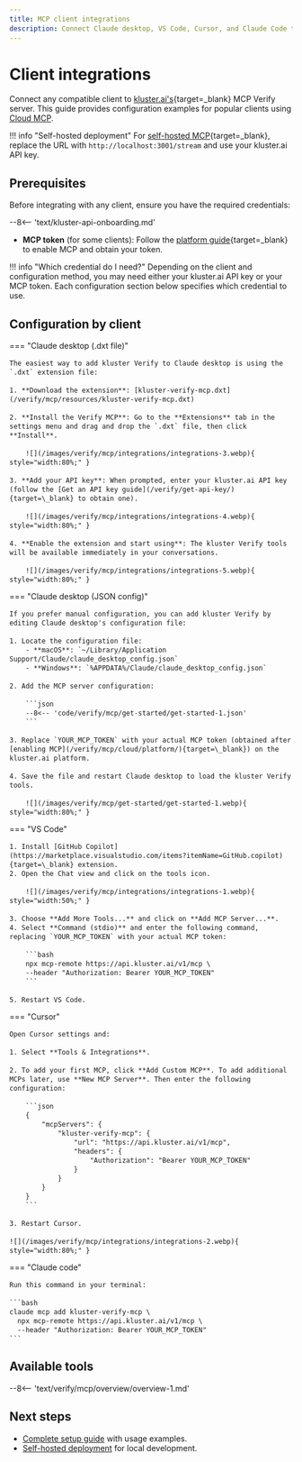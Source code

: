 ```yaml
---
title: MCP client integrations
description: Connect Claude desktop, VS Code, Cursor, and Claude Code to kluster.ai verification tools with ready-to-use configuration examples.
---
```


# Client integrations

Connect any compatible client to [kluster.ai's](https://www.kluster.ai/){target=\_blank} MCP Verify server. This guide provides configuration examples for popular clients using [Cloud MCP](/verify/mcp/cloud/platform/).

!!! info "Self-hosted deployment"
    For [self-hosted MCP](/verify/mcp/self-hosted/){target=\_blank}, replace the URL with `http://localhost:3001/stream` and use your kluster.ai API key.

## Prerequisites
      
Before integrating with any client, ensure you have the required credentials:
      
--8<-- 'text/kluster-api-onboarding.md'
- **MCP token** (for some clients): Follow the [platform guide](/verify/mcp/cloud/platform/){target=\_blank} to enable MCP and obtain your token.

!!! info "Which credential do I need?"
    Depending on the client and configuration method, you may need either your kluster.ai API key or your MCP token. Each configuration section below specifies which credential to use.

## Configuration by client

=== "Claude desktop (.dxt file)"

    The easiest way to add kluster Verify to Claude desktop is using the `.dxt` extension file:

    1. **Download the extension**: [kluster-verify-mcp.dxt](/verify/mcp/resources/kluster-verify-mcp.dxt)

    2. **Install the Verify MCP**: Go to the **Extensions** tab in the settings menu and drag and drop the `.dxt` file, then click **Install**.

        ![](/images/verify/mcp/integrations/integrations-3.webp){ style="width:80%;" }

    3. **Add your API key**: When prompted, enter your kluster.ai API key (follow the [Get an API key guide](/verify/get-api-key/){target=\_blank} to obtain one).

        ![](/images/verify/mcp/integrations/integrations-4.webp){ style="width:80%;" }

    4. **Enable the extension and start using**: The kluster Verify tools will be available immediately in your conversations.

        ![](/images/verify/mcp/integrations/integrations-5.webp){ style="width:80%;" }

=== "Claude desktop (JSON config)"

    If you prefer manual configuration, you can add kluster Verify by editing Claude desktop's configuration file:

    1. Locate the configuration file:
        - **macOS**: `~/Library/Application Support/Claude/claude_desktop_config.json`
        - **Windows**: `%APPDATA%/Claude/claude_desktop_config.json`

    2. Add the MCP server configuration:
    
        ```json
        --8<-- 'code/verify/mcp/get-started/get-started-1.json'
        ```

    3. Replace `YOUR_MCP_TOKEN` with your actual MCP token (obtained after [enabling MCP](/verify/mcp/cloud/platform/){target=\_blank}) on the kluster.ai platform.

    4. Save the file and restart Claude desktop to load the kluster Verify tools.

        ![](/images/verify/mcp/get-started/get-started-1.webp){ style="width:80%;" }

=== "VS Code"

    1. Install [GitHub Copilot](https://marketplace.visualstudio.com/items?itemName=GitHub.copilot){target=\_blank} extension.
    2. Open the Chat view and click on the tools icon.

        ![](/images/verify/mcp/integrations/integrations-1.webp){ style="width:50%;" }

    3. Choose **Add More Tools...** and click on **Add MCP Server...**.
    4. Select **Command (stdio)** and enter the following command, replacing `YOUR_MCP_TOKEN` with your actual MCP token:

        ```bash
        npx mcp-remote https://api.kluster.ai/v1/mcp \
        --header "Authorization: Bearer YOUR_MCP_TOKEN"
        ```

    5. Restart VS Code.

=== "Cursor"

    Open Cursor settings and:
    
    1. Select **Tools & Integrations**.

    2. To add your first MCP, click **Add Custom MCP**. To add additional MCPs later, use **New MCP Server**. Then enter the following configuration:
            
        ```json
        {
            "mcpServers": {
                "kluster-verify-mcp": {
                    "url": "https://api.kluster.ai/v1/mcp",
                    "headers": {
                        "Authorization": "Bearer YOUR_MCP_TOKEN"
                    }
                }
            }
        }
        ```

    3. Restart Cursor.

    ![](/images/verify/mcp/integrations/integrations-2.webp){ style="width:80%;" }

=== "Claude code"

    Run this command in your terminal:

    ```bash
    claude mcp add kluster-verify-mcp \
      npx mcp-remote https://api.kluster.ai/v1/mcp \
      --header "Authorization: Bearer YOUR_MCP_TOKEN"
    ```

## Available tools

--8<-- 'text/verify/mcp/overview/overview-1.md'
<!-- Commenting this for safekeeping -->
<!--See [Tools reference](/verify/mcp/tools/){target=\_blank} for parameters and examples.-->

## Next steps

- [Complete setup guide](/verify/mcp/get-started/) with usage examples.
- [Self-hosted deployment](/verify/mcp/self-hosted/) for local development.